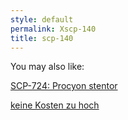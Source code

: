 ```yaml
---
style: default
permalink: Xscp-140
title: scp-140
---
```

You may also like:

[SCP-724: Procyon stentor](http://scp-wiki.net/scp-724)

[keine Kosten zu hoch](http://scp-wiki.net/keine-kosten-zu-hoch)
